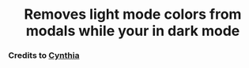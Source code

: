 <h1 align=center> Removes light mode colors from modals while your in dark mode </h1>

### Credits to [Cynthia](https://github.com/cyyynthia)
